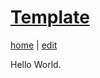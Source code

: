 # [Template](https://alwinwoo.github.io/pages/template.html)
[home](https://alwinwoo.github.io/) | [edit](https://github.com/alwinwoo/alwinwoo.github.io/edit/master/pages/template.md)

Hello World.
